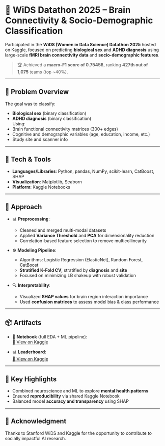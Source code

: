 # 🧠 WiDS Datathon 2025 – Brain Connectivity & Socio-Demographic Classification

Participated in the **WiDS (Women in Data Science) Datathon 2025** hosted on Kaggle, focused on predicting **biological sex** and **ADHD diagnosis** using large-scale **fMRI brain connectivity data** and **socio-demographic features**.

> 🏆 Achieved a **macro-F1 score of 0.75458**, ranking **427th out of 1,075** teams (top ~40%).

---

## 🧪 Problem Overview

The goal was to classify:
- **Biological sex** (binary classification)
- **ADHD diagnosis** (binary classification)  
Using:
- Brain functional connectivity matrices (300+ edges)
- Cognitive and demographic variables (age, education, income, etc.)
- Study site and scanner info

---

## 🧰 Tech & Tools

- **Languages/Libraries**: Python, pandas, NumPy, scikit-learn, CatBoost, SHAP  
- **Visualization**: Matplotlib, Seaborn  
- **Platform**: Kaggle Notebooks

---

## 🧠 Approach

- 📊 **Preprocessing**:  
  - Cleaned and merged multi-modal datasets  
  - Applied **Variance Threshold** and **PCA** for dimensionality reduction  
  - Correlation-based feature selection to remove multicollinearity

- ⚙️ **Modeling Pipeline**:  
  - Algorithms: Logistic Regression (ElasticNet), Random Forest, CatBoost  
  - **Stratified K-Fold CV**, stratified by **diagnosis** and **site**  
  - Focused on minimizing LB shakeup with robust validation

- 🔍 **Interpretability**:  
  - Visualized **SHAP values** for brain region interaction importance  
  - Used **confusion matrices** to assess model bias & class performance

---

## 📦 Artifacts

- 📓 **Notebook** (full EDA + ML pipeline):  
  [🔗 View on Kaggle](#) <!-- Replace with actual Kaggle notebook link -->

- 📊 **Leaderboard**:  
  [🔗 View on Kaggle](#) <!-- Replace with actual leaderboard link -->

---

## 📌 Key Highlights

- Combined neuroscience and ML to explore **mental health patterns**
- Ensured **reproducibility** via shared Kaggle Notebook
- Balanced model **accuracy and transparency** using SHAP

---

## 🤝 Acknowledgment

Thanks to Stanford WiDS and Kaggle for the opportunity to contribute to socially impactful AI research.

